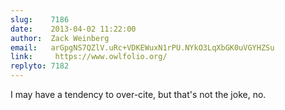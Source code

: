 ```yaml
---
slug:    7186
date:    2013-04-02 11:22:00
author:  Zack Weinberg
email:   arGpgNS7QZlV.uRc+VDKEWuxN1rPU.NYkO3LqXbGK0uVGYHZSu
link:     https://www.owlfolio.org/
replyto: 7182
---
```


I may have a tendency to over-cite, but that's not the joke, no.
